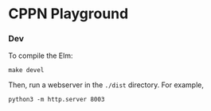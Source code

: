 # CPPN Playground

### Dev

To compile the Elm:

```
make devel
```

Then, run a webserver in the `./dist` directory. For example,

```
python3 -m http.server 8003
```
